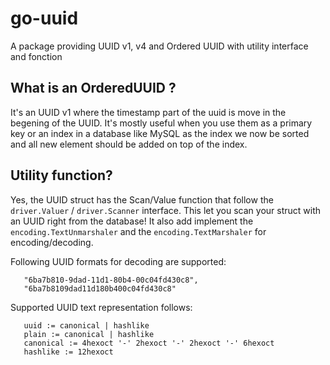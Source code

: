 # go-uuid

A package providing UUID v1, v4 and Ordered UUID with utility interface and fonction

## What is an OrderedUUID ?

It's an UUID v1 where the timestamp part of the uuid is move in the begening of the UUID.
It's mostly useful when you use them as a primary key or an index in a database like MySQL as the index we now be sorted and all new element should be added on top of the index.

## Utility function?

Yes, the UUID struct has the Scan/Value function that follow the `driver.Valuer` / `driver.Scanner` interface. This let you scan your struct with an UUID right from the database!
It also add implement the `encoding.TextUnmarshaler` and the `encoding.TextMarshaler` for encoding/decoding.

Following UUID formats for decoding are supported:
```
   "6ba7b810-9dad-11d1-80b4-00c04fd430c8",
   "6ba7b8109dad11d180b400c04fd430c8"
```

Supported UUID text representation follows:
```
   uuid := canonical | hashlike
   plain := canonical | hashlike
   canonical := 4hexoct '-' 2hexoct '-' 2hexoct '-' 6hexoct
   hashlike := 12hexoct
```
